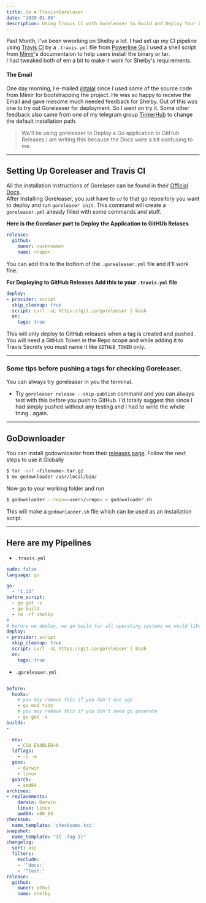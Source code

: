 ```yaml
---
title: Go ❤️ Travis+Gorelaser
date: "2020-01-05"
description: Using Travis CI with Goreleaser to Build and Deploy Your Go Applications to GitHub Releases and Godownloader to help users download your packages the easy way....🥳🥳🥳🥳🥳🥳🥳🥳🥳🥳
---
```

Past Month, I've been wworking on Shelby a lot. I had set up my CI pipeline using [Travis CI](https://travis-ci.org/) by a `.travis.yml` file from [Powerline Go](https://github.com/justjanne/powerline-go).I used a shell script from [Mimir](https://github.com/talal/mimir)'s documentaion to help users install the binary or tar.   
I had tweaked both of em a bit to make it work for Shelby's requirements.   

#### The Email
One day morning, I e-mailed [@talal](ttps://github.com/talal/) since I used some of the source code from Mimir for bootstrapping the project. He was so happy to receive the Email and gave mesome much needed feedback for Shelby. Out of this was one to try out Goreleaser for deployment. So I went on try it. Some other feedback also came from one of my telegram group [TinkerHub](https://t.me/TinkerHub/6839) to change the default installation path.
> We'll be using goreleaser to Deploy a Go application to GitHub Releases.I am writing this because the Docs were a bit confusing to me.

---

## Setting Up Goreleaser and Travis CI

All the installation Instructions of Gorelaser can be found in their [Official Docs](https://goreleaser.com/install/).     
After Installing Goreleaser, you just have to `cd` to that go repository you want to deploy and run `goreleaser init`. This command will create a `goreleaser.yml` already filled with some commands and stuff.      

**Here is the Gorelaser part to Deploy the Application to GitHUb Relases**  
```yml
release:
  github:
    owner: <username>
    name: <repo>
```
You can add this to the bottom of the `.gorealeaser.yml` file and it'll work fine.

**For Deploying to GitHub Releases Add this to your `.travis.yml` file**

```yml
deploy:
- provider: script
  skip_cleanup: true
  script: curl -sL https://git.io/goreleaser | bash
  on:
    tags: true
```
This will only deploy to GitHub releases when a tag is created and pushed. You will need a GitHub Token in the Repo scope and while adding it to Travis Secrets you must name it like `GITHUB_TOKEN` only.

---
### Some tips before pushing a tags for checking Goreleaser.
You can always try goreleaser in you the terminal. 
- Try `goreleaser release --skip-publish` command and you can always test with this before you push to GitHub. 
I'd totally suggest this since I had simply pushed without any testing and I had to write the whole thing...again.

---

## GoDownloader
You can install godownloader from their [releases page](https://github.com/goreleaser/godownloader/releases). Follow the next steps to use it Globally
```sh
$ tar -xvf <filename>.tar.gz
$ mv godownloader /usr/local/bin/
```
Now go to your working folder and run
```sh
$ godownloader --repo=<user>/<repo> > godownloader.sh
```
This will make a `godownlaoder.sh` file which can be used as an installation script.

----
## Here are my Pipelines
- `.travis.yml`

```yml
sudo: false
language: go

go:
  - "1.13"
before_script:
  - go get -v
  - go build
  - rm -rf shelby
#
# before we deploy, we go build for all operating systems we would like to support
deploy:
- provider: script
  skip_cleanup: true
  script: curl -sL https://git.io/goreleaser | bash
  on:
    tags: true
```
- `.goreleaser.yml`

```yml

before:
  hooks:
    # you may remove this if you don't use vgo
    - go mod tidy
    # you may remove this if you don't need go generate
    - go get -v 
builds:
- 

  env:
    - CGO_ENABLED=0
  ldflags:
    - -s -w 
  goos:
    - darwin
    - linux
  goarch:
    - amd64
archives:
- replacements:
    darwin: Darwin
    linux: Linux
    amd64: x86_64
checksum:
  name_template: 'checksums.txt'
snapshot:
  name_template: "{{ .Tag }}"
changelog:
  sort: asc
  filters:
    exclude:
    - '^docs:'
    - '^test:'
release:
  github:
    owner: athul
    name: shelby
```
